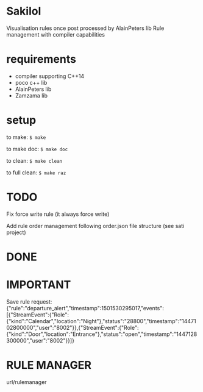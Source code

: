 Sakilol
======

Visualisation rules once post processed by AlainPeters lib
Rule management with compiler capabilities

requirements
============

* compiler supporting C++14
* poco c++ lib
* AlainPeters lib
* Zamzama lib

setup
=====

to make:
 ```$ make```

to make doc:
 ```$ make doc```

to clean:
 ```$ make clean```

to full clean:
 ```$ make raz```

	
TODO
====

Fix force write rule (it always force write)

Add rule order management following order.json file structure (see sati project)

DONE
====


IMPORTANT
=========
Save rule request:
{"rule":"departure_alert","timestamp":1501530295017,"events":[{"StreamEvent":{"Role":{"kind":"Calendar","location":"Night"},"status":"28800","timestamp":"1447102800000","user":"8002"}},{"StreamEvent":{"Role":{"kind":"Door","location":"Entrance"},"status":"open","timestamp":"1447128300000","user":"8002"}}]}

RULE MANAGER
============

url/rulemanager